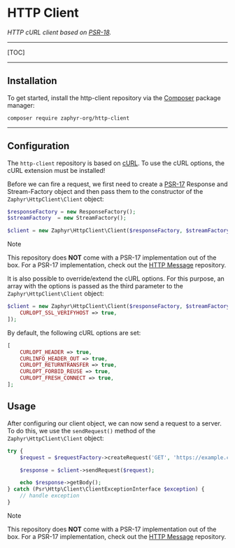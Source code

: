 # HTTP Client

_HTTP cURL client based on [PSR-18](https://www.php-fig.org/psr/psr-18)._

---

[TOC]

---

## Installation

To get started, install the http-client repository via the [Composer](https://getcomposer.org/) package manager:

```console
composer require zaphyr-org/http-client
```

---

## Configuration

The `http-client` repository is based on [cURL](https://www.php.net/manual/en/book.curl.php). To use the cURL options,
the cURL extension must be installed!

Before we can fire a request, we first need to create a [PSR-17](https://www.php-fig.org/psr/psr-17) Response and
Stream-Factory object and then pass them to the constructor of the `Zaphyr\HttpClient\Client` object:

```php
$responseFactory = new ResponseFactory();
$streamFactory  = new StreamFactory();

$client = new Zaphyr\HttpClient\Client($responseFactory, $streamFactory);
```

> [!NOTE]
> This repository does **NOT** come with a PSR-17 implementation out of the box. For a PSR-17 implementation, check out
> the [HTTP Message](/docs/repositories/latest/http-message#factories) repository.

It is also possible to override/extend the cURL options. For this purpose, an array with the options is passed as the
third parameter to the `Zaphyr\HttpClient\Client` object:

```php
$client = new Zaphyr\HttpClient\Client($responseFactory, $streamFactory, [
    CURLOPT_SSL_VERIFYHOST => true,
]);
```

By default, the following cURL options are set:

```php
[
    CURLOPT_HEADER => true,
    CURLINFO_HEADER_OUT => true,
    CURLOPT_RETURNTRANSFER => true,
    CURLOPT_FORBID_REUSE => true,
    CURLOPT_FRESH_CONNECT => true,
];
```

## Usage

After configuring our client object, we can now send a request to a server. To do this, we use the `sendRequest()`
method of the `Zaphyr\HttpClient\Client` object:

```php
try {
    $request = $requestFactory->createRequest('GET', 'https://example.com');

    $response = $client->sendRequest($request);

    echo $response->getBody();
} catch (Psr\Http\Client\ClientExceptionInterface $exception) {
    // handle exception
}
```

> [!NOTE]
>This repository does **NOT** come with a PSR-17 implementation out of the box. For a PSR-17 implementation, check out
the [HTTP Message](/docs/repositories/latest/http-message#factories) repository.
